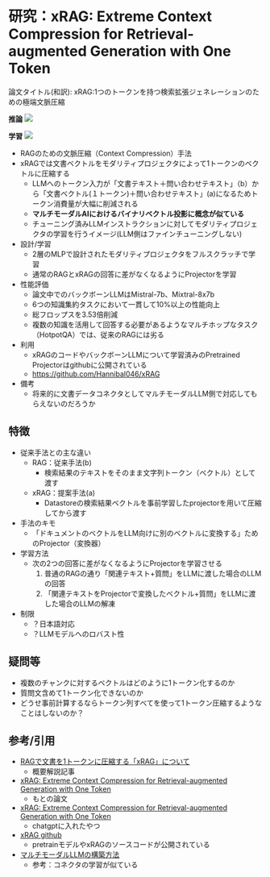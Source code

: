 # 研究：xRAG: Extreme Context Compression for Retrieval-augmented Generation with One Token
論文タイトル(和訳): xRAG:1つのトークンを持つ検索拡張ジェネレーションのための極端文脈圧縮

**推論**
![](https://github.com/Hannibal046/xRAG/blob/main/assets/framework.jpg?raw=true)

**学習**
![](https://storage.googleapis.com/zenn-user-upload/d967a8caee73-20240525.png)

- RAGのための文脈圧縮（Context Compression）手法
- xRAGでは文書ベクトルをモダリティプロジェクタによって1トークンのベクトルに圧縮する
    - LLMへのトークン入力が「文書テキスト＋問い合わせテキスト」（b）から「文書ベクトル(１トークン)＋問い合わせテキスト」(a)になるためトークン消費量が大幅に削減される
    - **マルチモーダルAIにおけるバイナリベクトル投影に概念が似ている**
    - チューニング済みLLMインストラクションに対してモダリティプロジェクタの学習を行うイメージ(LLM側はファインチューニングしない)
- 設計/学習
    - 2層のMLPで設計されたモダリティプロジェクタをフルスクラッチで学習
    - 通常のRAGとxRAGの回答に差がなくなるようにProjectorを学習
- 性能評価
    - 論文中でのバックボーンLLMはMistral-7b、Mixtral-8x7b
    - 6つの知識集約タスクにおいて一貫して10%以上の性能向上
    - 総フロップスを3.53倍削減
    - 複数の知識を活用して回答する必要があるようなマルチホップなタスク（HotpotQA）では、従来のRAGには劣る
- 利用
    - xRAGのコードやバックボーンLLMについて学習済みのPretrained Projectorはgithubに公開されている
    - https://github.com/Hannibal046/xRAG
- 備考
    - 将来的に文書データコネクタとしてマルチモーダルLLM側で対応してもらえないのだろうか



## 特徴
- 従来手法との主な違い
    - RAG：従来手法(b)
        - 検索結果のテキストをそのまま文字列トークン（ベクトル）として渡す
    - xRAG：提案手法(a)
        - Datastoreの検索結果ベクトルを事前学習したprojectorを用いて圧縮してから渡す
- 手法のキモ
    - 「ドキュメントのベクトルをLLM向けに別のベクトルに変換する」ためのProjector（変換器）
- 学習方法
    - 次の2つの回答に差がなくなるようにProjectorを学習させる
        1. 普通のRAGの通り「関連テキスト+質問」をLLMに渡した場合のLLMの回答
        2. 「関連テキストをProjectorで変換したベクトル+質問」をLLMに渡した場合のLLMの解凍
- 制限
    - ？日本語対応
    - ？LLMモデルへのロバスト性

## 疑問等
- 複数のチャンクに対するベクトルはどのように1トークン化するのか
- 質問文含めて1トークン化できないのか
- どうせ事前計算するならトークン列すべてを使って1トークン圧縮するようなことはしないのか？


## 参考/引用
- [RAGで文書を1トークンに圧縮する「xRAG」について](https://zenn.dev/knowledgesense/articles/2b6aa64f27ea89)
    - 概要解説記事
- [xRAG: Extreme Context Compression for Retrieval-augmented Generation with One Token](https://arxiv.org/abs/2405.13792)
    - もとの論文
- [xRAG: Extreme Context Compression for Retrieval-augmented Generation with One Token](https://note.com/handsomemaskot/n/neffd05c7d080)
    - chatgptに入れたやつ
- [xRAG github](https://github.com/Hannibal046/xRAG)
    - pretrainモデルやxRAGのソースコードが公開されている
- [マルチモーダルLLMの構築方法](https://zenn.dev/elith/articles/d21b97f52a7ab8#%E3%83%9E%E3%83%AB%E3%83%81%E3%83%A2%E3%83%BC%E3%83%80%E3%83%ABllm%E3%81%AE%E6%A7%8B%E7%AF%89%E6%96%B9%E6%B3%95)
    - 参考：コネクタの学習が似ている